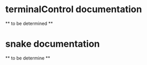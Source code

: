 # terminalControl documentation
** to be determined **

# snake documentation
** to be determine **
